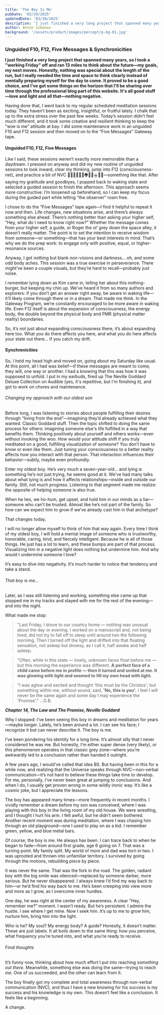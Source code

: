 ```yaml
---
title: 'The Boy Is Me'
pubDate: '03/29/2025'
updatedDate: '03/30/2025'
description: 'I just finished a very long project that spanned many years, so I took a "working Friday" off and ran 13 miles to think about the future—my goals, my next moves. Honestly, nothing was special about the length of the run, but I really needed the time and space to think clearly instead of mentally preparing myself for the day to come. It proved to be a good choice, and I have got some things on the horizon that I will be sharing over time through the professional blog part of this website. It is all good stuff—love and light and all that—nothing negative.'
author: Anton Simanov
background: '/assets/product/images/percept/p-bg-01.jpg'
---
```


### Unguided F10, F12, Five Messages & Synchronicities

**I just finished a very long project that spanned many years, so I took a "working Friday" off and ran 13 miles to think about the future—my goals, my next moves. Honestly, nothing was special about the length of the run, but I really needed the time and space to think clearly instead of mentally preparing myself for the day to come. It proved to be a good choice, and I've got some things on the horizon that I'll be sharing over time through the professional blog part of this website. It's all good stuff—love and light and all that—nothing negative.**

Having done that, I went back to my regular scheduled meditation sessions today. They haven’t been as exciting, insightful, or fruitful lately. I chalk that up to the extra stress over the past few weeks. Today’s session didn’t feel much different, and it took some creative and resilient thinking to keep the “woe is me” attitude at bay. I did some maintenance work in an unguided F10 and F12 session and then moved on to the “Five Messages” Gateway tape.

#### Unguided F10, F12, Five Messages

Like I said, these sessions weren’t exactly more memorable than a daydream. I pressed on anyway and did my new routine of unguided sessions to look inward, clear my thinking, jump into F12 (consciousness-net), and practice a bit of NVC 👋🏻😃🙃👋🏻👽👋🏻🛸👋🏻—something like that. After saying my gratitude and goodbyes, I popped back to waking state and selected a guided session to finish the afternoon. This approach seems more constructive: I’m loosened up beforehand, so I can keep my focus during the guided part while letting “the observer” roam free.

I chose to do the “Five Messages” tape again—I find it helpful to repeat it now and then. Life changes, new situations arise, and there’s always something else ahead. There’s nothing better than asking your higher self, “Hey, what do I need to know right now?” Whether the message comes from your higher self, a guide, or Roger the ol’ grey down the space alley, it doesn’t really matter. The point is to set the intention to receive wisdom from someone—or something—that has your best interests in mind. That’s why we do the prep work: to engage only with positive, equal, or higher-resonance sources.

Anyway, I got nothing but blank non-visions and darkness… oh, and some odd body aches. This session was a true exercise in perseverance. There might’ve been a couple visuals, but they’re hard to recall—probably just noise.

I remember lying down as Kim came in, telling her about this nothing-burger, but keeping my chin up. We’ve heard it from so many authors and explorers: if you don’t get an answer right away, be aware in waking life—it’ll likely come through there or in a dream. That made me think. In the Gateway Program, we’re constantly encouraged to be more aware in waking life. Even F12 itself is about the expansion of consciousness, the energy body, the double beyond the physical body and PMR (physical matter reality) boundaries.

So, it’s not just about expanding consciousness there, it’s about expanding here too. What you do there affects you here, and what you do here affects your state out there… if you catch my drift. 

#### Synchronicities

So, I held my head high and moved on, going about my Saturday like usual. At this point, all I had was belief—if these messages are meant to come, they will, one way or another. I had a knowing that this was how it was supposed to unfold. I put in my earbuds, fired up The Neville Goddard Deluxe Collection on Audible (yes, it's repetitive, but I'm finishing it), and got to work on chores and maintenance.

###### Changing my approach with our oldest son

Before long, I was listening to stories about people fulfilling their desires through “living from the end”—imagining they’d already achieved what they wanted. Classic Goddard stuff. Then the topic shifted to doing the same process for others: imagining someone else's life fulfilled in a way that benefits them. Thinking positively about yourself and others works—even without invoking the woo. How would your attitude shift if you truly meditated on a good, fulfilling visualization of someone? You don’t have to know or even like them. Just tuning your consciousness to a better reality affects how you interact with that person. That interaction influences their behavior—subtly, maybe even profoundly.

Enter my oldest boy. He’s very much a seven-year-old… and lying is something he’s not just trying, he seems good at it. We’ve had many talks about what lying is and how it affects relationships—inside and outside our family. Still, not much progress. Listening to that segment made me realize: the opposite of helping someone is also true.

When he lies, we ho-hum, get upset, and hold him in our minds as a liar—someone who can’t be trusted. Almost like he’s not part of the family. So how can we expect him to grow if we’ve already cast him in that archetype?

That changes today.

I will no longer allow myself to think of him that way again. Every time I think of my oldest boy, I will hold a mental image of someone who is trustworthy, honorable, caring, kind, and fiercely intelligent. Because he is all of those things. He just has a lot to learn, and these bumps are part of that process. Visualizing him in a negative light does nothing but undermine him. And why would I undermine someone I love?

It’s easy to dive into negativity. It’s much harder to notice that tendency and take a stand. 

###### That boy is me... 

Later, as I was still listening and working, something else came up that stopped me in my tracks and stayed with me for the rest of the evening—and into the night.

What made me stop: 

> "Last Friday, I drove to our country home — nothing was unusual about the day or evening. I worked on a manuscript and, not being tired, did not try to fall off to sleep until around two the following morning. Then I turned off the light and drifted into that floating sensation, not asleep but drowsy, as I call it, half awake and half asleep.

> "Often, while in this state — lovely, unknown faces float before me — but this morning the experience was different. **A perfect face of a child came before me in profile — then it turned and smiled at me. It was glowing with light and seemed to fill my own head with light.**

> "I was aglow and excited and thought 'this must be the Christos'; but something within me, without sound, said, **'No, this is you'.** I feel I will never be the same again and some day I may experience the 'Promise'." ...G.B.

***Chapter 14, The Law and The Promise, Neville Goddard***

Why I stopped: I’ve been seeing this boy in dreams and meditation for years—maybe longer. Lately, he’s been around a lot. I can see his face; I recognize it but can never describe it. The boy is me.

I’ve been pondering his identity for a long time. It’s almost silly that I never considered he was me. But honestly, I’m either super dense (very likely), or this phenomenon operates in that classic grey zone—where you’re awkwardly led to a conclusion rather than handed it outright.

A few years ago, I would’ve called that idea BS. But having been in this for a while now, and realizing that the Universe speaks through NVC—non-verbal communication—it’s not hard to believe these things take time to develop. For me, personally, I’ve never been great at jumping to conclusions. And when I do, I usually get proven wrong in some wildly ironic way. It’s like a cosmic joke, but I appreciate the lessons.

The boy has appeared many times—more frequently in recent months. I vividly remember a dream before my son was conceived, where I was playing with this boy in the living room of my old house. We were wrestling, and I thought I hurt his arm. I felt awful, but he didn’t seem bothered. Another recent moment was during meditation, where I was chasing him through an old playground—one I used to play on as a kid. I remember green, yellow, and blue metal bars.

Of course, the boy is me. He always has been. I can trace back to when he began to fade—from around first grade, age 6 going on 7. That was a turning point. My family split. My world of mom and dad was torn in two. I was uprooted and thrown into unfamiliar territory. I survived by going through the motions, rebuilding piece by piece.

It was never the same. That was the fork in the road. The golden, radiant boy with the big smile was silenced—replaced by someone darker, more serious. But he never disappeared. I always knew I’d find my way back to him—or he’d find his way back to me. He’s been creeping into view more and more as I grow, as I overcome inner hurdles.

One day, he was right at the center of my awareness. A clear “Hey, remember me?” moment. I wasn’t ready. But he’s persistent. I admire the hustle. I see where I get mine. Now I seek him. It’s up to me to grow him, nurture him, bring him into the light.

Who is he? My soul? My energy body? A guide? Honestly, it doesn’t matter. These are just labels. It all boils down to the same thing: how you perceive, what frequency you’re tuned into, and what you’re ready to receive. 

###### Final thoughts

It’s funny now, thinking about how much effort I put into reaching *something out there*. Meanwhile, something else was doing the same—trying to reach *me*. One of us succeeded, and the other can learn from it. 

The boy finally got my complete and total awareness through non-verbal communication (NVC), and thus I have a new knowing for his success is my success and his knowledge is my own. This doesn’t feel like a conclusion. It feels like a beginning.  

A change.